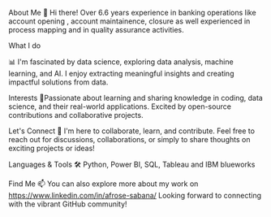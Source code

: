 

About Me
👋 Hi there! Over 6.6 years experience in banking operations like account opening , account maintainence, closure as well experienced in process mapping and in quality assurance activities. 

What I do

📊 I'm fascinated by data science, exploring data analysis, machine learning, and AI. I enjoy extracting meaningful insights and creating impactful solutions from data.

Interests
🌱Passionate about learning and sharing knowledge in coding, data science, and their real-world applications. Excited by open-source contributions and collaborative projects.

Let's Connect
🚀 I'm here to collaborate, learn, and contribute. Feel free to reach out for discussions, collaborations, or simply to share thoughts on exciting projects or ideas!

Languages & Tools
🛠️ Python, Power BI, SQL, Tableau and IBM blueworks 

Find Me
📫 You can also explore more about my work on https://www.linkedin.com/in/afrose-sabana/ Looking forward to connecting with the vibrant GitHub community!
